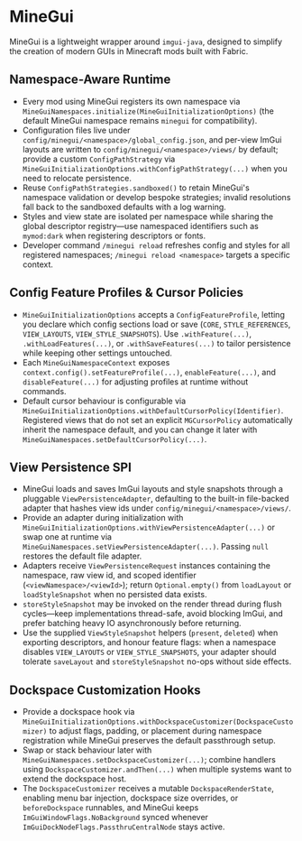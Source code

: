 # MineGui
MineGui is a lightweight wrapper around `imgui-java`, designed to simplify the creation of modern GUIs in Minecraft mods built with Fabric.

## Namespace-Aware Runtime
- Every mod using MineGui registers its own namespace via `MineGuiNamespaces.initialize(MineGuiInitializationOptions)` (the default MineGui namespace remains `minegui` for compatibility).
- Configuration files live under `config/minegui/<namespace>/global_config.json`, and per-view ImGui layouts are written to `config/minegui/<namespace>/views/` by default; provide a custom `ConfigPathStrategy` via `MineGuiInitializationOptions.withConfigPathStrategy(...)` when you need to relocate persistence.
- Reuse `ConfigPathStrategies.sandboxed()` to retain MineGui's namespace validation or develop bespoke strategies; invalid resolutions fall back to the sandboxed defaults with a log warning.
- Styles and view state are isolated per namespace while sharing the global descriptor registry—use namespaced identifiers such as `mymod:dark` when registering descriptors or fonts.
- Developer command `/minegui reload` refreshes config and styles for all registered namespaces; `/minegui reload <namespace>` targets a specific context.

## Config Feature Profiles & Cursor Policies
- `MineGuiInitializationOptions` accepts a `ConfigFeatureProfile`, letting you declare which config sections load or save (`CORE`, `STYLE_REFERENCES`, `VIEW_LAYOUTS`, `VIEW_STYLE_SNAPSHOTS`). Use `.withFeature(...)`, `.withLoadFeatures(...)`, or `.withSaveFeatures(...)` to tailor persistence while keeping other settings untouched.
- Each `MineGuiNamespaceContext` exposes `context.config().setFeatureProfile(...)`, `enableFeature(...)`, and `disableFeature(...)` for adjusting profiles at runtime without commands.
- Default cursor behaviour is configurable via `MineGuiInitializationOptions.withDefaultCursorPolicy(Identifier)`. Registered views that do not set an explicit `MGCursorPolicy` automatically inherit the namespace default, and you can change it later with `MineGuiNamespaces.setDefaultCursorPolicy(...)`.

## View Persistence SPI
- MineGui loads and saves ImGui layouts and style snapshots through a pluggable `ViewPersistenceAdapter`, defaulting to the built-in file-backed adapter that hashes view ids under `config/minegui/<namespace>/views/`.
- Provide an adapter during initialization with `MineGuiInitializationOptions.withViewPersistenceAdapter(...)` or swap one at runtime via `MineGuiNamespaces.setViewPersistenceAdapter(...)`. Passing `null` restores the default file adapter.
- Adapters receive `ViewPersistenceRequest` instances containing the namespace, raw view id, and scoped identifier (`<viewNamespace>/<viewId>`); return `Optional.empty()` from `loadLayout` or `loadStyleSnapshot` when no persisted data exists.
- `storeStyleSnapshot` may be invoked on the render thread during flush cycles—keep implementations thread-safe, avoid blocking ImGui, and prefer batching heavy IO asynchronously before returning.
- Use the supplied `ViewStyleSnapshot` helpers (`present`, `deleted`) when exporting descriptors, and honour feature flags: when a namespace disables `VIEW_LAYOUTS` or `VIEW_STYLE_SNAPSHOTS`, your adapter should tolerate `saveLayout` and `storeStyleSnapshot` no-ops without side effects.

## Dockspace Customization Hooks
- Provide a dockspace hook via `MineGuiInitializationOptions.withDockspaceCustomizer(DockspaceCustomizer)` to adjust flags, padding, or placement during namespace registration while MineGui preserves the default passthrough setup.
- Swap or stack behaviour later with `MineGuiNamespaces.setDockspaceCustomizer(...)`; combine handlers using `DockspaceCustomizer.andThen(...)` when multiple systems want to extend the dockspace host.
- The `DockspaceCustomizer` receives a mutable `DockspaceRenderState`, enabling menu bar injection, dockspace size overrides, or `beforeDockspace` runnables, and MineGui keeps `ImGuiWindowFlags.NoBackground` synced whenever `ImGuiDockNodeFlags.PassthruCentralNode` stays active.
